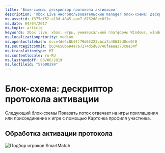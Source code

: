 ```yaml
---
title: 'Блок-схема: дескриптор протокола активации'
description: 'Xbox Live многопользовательские manager блок-схема: дескриптор протокола активации.'
ms.assetid: f375af52-a18d-4845-aae7-0762d8ec0f1e
ms.date: 04/04/2017
ms.topic: article
keywords: Xbox live, xbox, игры, универсальной платформы Windows, windows 10, xbox, один, многопользовательские manager, блок-схема
ms.localizationpriority: medium
ms.openlocfilehash: dcce4de4c8b0ff79d65223cbca7a48635d0ce0f0
ms.sourcegitcommit: b034650b684a767274d5d88746faeea373c8e34f
ms.translationtype: MT
ms.contentlocale: ru-RU
ms.lasthandoff: 03/06/2019
ms.locfileid: "57608299"
---
```

# <a name="flowchart---handle-protocol-activation"></a>Блок-схема: дескриптор протокола активации

Следующий блок-схемы Показать поток отвечает на игры приглашения или присоединение к игре с помощью Карточка профиля участника.

## <a name="handle-protocol-activation"></a>Обработка активации протокола

![Подбор игроков SmartMatch](../../../images/multiplayer/mpm-on-activation.png)

